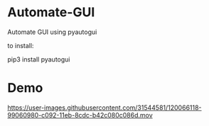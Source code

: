 # Automate-GUI

Automate GUI using pyautogui

to install:

pip3 install pyautogui

# Demo

https://user-images.githubusercontent.com/31544581/120066118-99060980-c092-11eb-8cdc-b42c080c086d.mov
